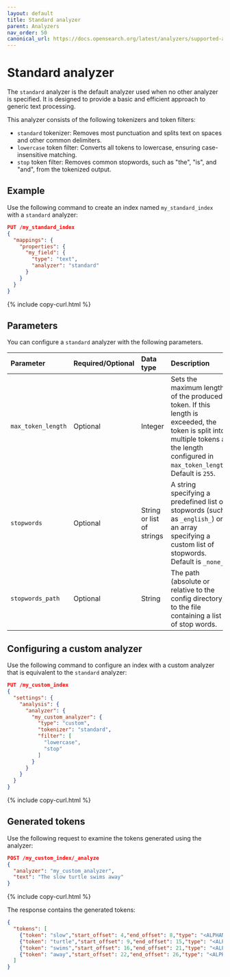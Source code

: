 ```yaml
---
layout: default
title: Standard analyzer
parent: Analyzers
nav_order: 50
canonical_url: https://docs.opensearch.org/latest/analyzers/supported-analyzers/standard/
---
```


# Standard analyzer

The `standard` analyzer is the default analyzer used when no other analyzer is specified. It is designed to provide a basic and efficient approach to generic text processing.

This analyzer consists of the following tokenizers and token filters:

- `standard` tokenizer: Removes most punctuation and splits text on spaces and other common delimiters.
- `lowercase` token filter: Converts all tokens to lowercase, ensuring case-insensitive matching.
- `stop` token filter: Removes common stopwords, such as "the", "is", and "and", from the tokenized output.

## Example 

Use the following command to create an index named `my_standard_index` with a `standard` analyzer:

```json
PUT /my_standard_index
{
  "mappings": {
    "properties": {
      "my_field": {
        "type": "text",
        "analyzer": "standard"  
      }
    }
  }
}
```
{% include copy-curl.html %}

## Parameters

You can configure a `standard` analyzer with the following parameters.

Parameter | Required/Optional | Data type | Description
:--- | :--- | :--- | :--- 
`max_token_length` | Optional | Integer | Sets the maximum length of the produced token. If this length is exceeded, the token is split into multiple tokens at the length configured in `max_token_length`. Default is `255`.
`stopwords` | Optional | String or list of strings | A string specifying a predefined list of stopwords (such as `_english_`) or an array specifying a custom list of stopwords. Default is `_none_`.
`stopwords_path` | Optional | String | The path (absolute or relative to the config directory) to the file containing a list of stop words.


## Configuring a custom analyzer

Use the following command to configure an index with a custom analyzer that is equivalent to the `standard` analyzer:

```json
PUT /my_custom_index
{
  "settings": {
    "analysis": {
      "analyzer": {
        "my_custom_analyzer": {
          "type": "custom",
          "tokenizer": "standard",
          "filter": [
            "lowercase", 
            "stop"
          ]
        }
      }
    }
  }
}
```
{% include copy-curl.html %}

## Generated tokens

Use the following request to examine the tokens generated using the analyzer:

```json
POST /my_custom_index/_analyze
{
  "analyzer": "my_custom_analyzer",
  "text": "The slow turtle swims away"
}
```
{% include copy-curl.html %}

The response contains the generated tokens:

```json
{
  "tokens": [
    {"token": "slow","start_offset": 4,"end_offset": 8,"type": "<ALPHANUM>","position": 1},
    {"token": "turtle","start_offset": 9,"end_offset": 15,"type": "<ALPHANUM>","position": 2},
    {"token": "swims","start_offset": 16,"end_offset": 21,"type": "<ALPHANUM>","position": 3},
    {"token": "away","start_offset": 22,"end_offset": 26,"type": "<ALPHANUM>","position": 4}
  ]
}
```
